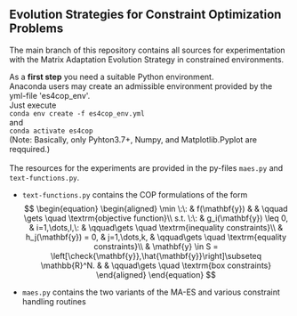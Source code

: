 ## Evolution Strategies for Constraint Optimization Problems  
The main branch of this repository contains all sources for experimentation with the Matrix Adaptation Evolution Strategy in constrained environments.  
  
As a **first step** you need a suitable Python environment.  
Anaconda users may create an admissible environment provided by the yml-file 'es4cop_env'.  
Just execute  
`conda env create -f es4cop_env.yml`  
and  
`conda activate es4cop`  
(<emph>Note: Basically, only Pyhton3.7+, Numpy, and Matplotlib.Pyplot are reqquired.</emph>)
<br><br>
The resources for the experiments are provided in the py-files `maes.py` and `text-functions.py`.
- `text-functions.py` contains the COP formulations of the form
      $$
\begin{equation}
 \begin{aligned}
   \min \:\: & f(\mathbf{y})  & & \qquad \gets \quad \textrm{objective function}\\
    s.t. \:\: & g_i(\mathbf{y}) \leq 0,  & i=1,\dots,l,\: & \qquad\gets \quad \textrm{inequality constraints}\\
     & h_j(\mathbf{y}) = 0,     & j=1,\dots,k, & \qquad\gets \quad \textrm{equality constraints}\\
     & \mathbf{y} \in S = \left[\check{\mathbf{y}},\hat{\mathbf{y}}\right]\subseteq \mathbb{R}^N. & & \qquad\gets \quad \textrm{box constraints}
  \end{aligned}
\end{equation} 
$$

- `maes.py` contains the two variants of the MA-ES and various constraint handling routines
